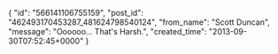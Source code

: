  {
   "id": "566141106755159",
   "post_id": "462493170453287_481624798540124",
   "from_name": "Scott Duncan",
   "message": "Oooooo... That's Harsh.",
   "created_time": "2013-09-30T07:52:45+0000"
 }
